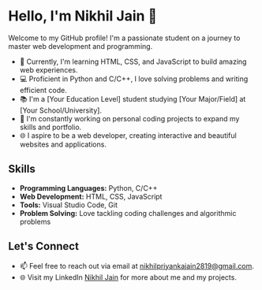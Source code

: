 # Hello, I'm Nikhil Jain 🚀

Welcome to my GitHub profile! I'm a passionate student on a journey to master web development and programming.

- 🌱 Currently, I'm learning HTML, CSS, and JavaScript to build amazing web experiences.
- 💻 Proficient in Python and C/C++, I love solving problems and writing efficient code.
- 📚 I'm a [Your Education Level] student studying [Your Major/Field] at [Your School/University].
- 🔭 I'm constantly working on personal coding projects to expand my skills and portfolio.
- 🌐 I aspire to be a web developer, creating interactive and beautiful websites and applications.

## Skills

- **Programming Languages:** Python, C/C++
- **Web Development:** HTML, CSS, JavaScript
- **Tools:** Visual Studio Code, Git
- **Problem Solving:** Love tackling coding challenges and algorithmic problems

## Let's Connect

- 📫 Feel free to reach out via email at [nikhilpriyankajain2819@gmail.com](mailto:nikhilpriyankajain2819@gmail.com).
- 🌐 Visit my LinkedIn [Nikhil Jain](https://www.linkedin.com/in/itsNikhilJain/) for more about me and my projects.

